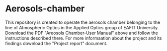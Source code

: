 # Aerosols-chamber
This repository is created to operate the aerosols chamber belonging to the line of Atmospheric Optics in the Applied Optics group of EAFIT University. Download the PDF "Areosols Chamber-User Manual" above and follow the instructions described there. For more informaation about the project and its findings download the "Project report" document.

